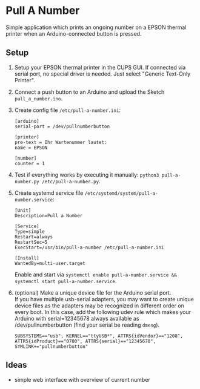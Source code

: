 # Pull A Number
Simple application which prints an ongoing number on a EPSON thermal printer when an Arduino-connected button is pressed.

## Setup
1. Setup your EPSON thermal printer in the CUPS GUI. If connected via serial port, no special driver is needed. Just select "Generic Text-Only Printer".

2. Connect a push button to an Arduino and upload the Sketch `pull_a_number.ino`.

3. Create config file `/etc/pull-a-number.ini`:
   ```
   [arduino]
   serial-port = /dev/pullnumberbutton

   [printer]
   pre-text = Ihr Wartenummer lautet:
   name = EPSON

   [number]
   counter = 1
   ```

4. Test if everything works by executing it manually: `python3 pull-a-number.py /etc/pull-a-number.py`.

5. Create systemd service file `/etc/systemd/system/pull-a-number.service`:
   ```
   [Unit]
   Description=Pull a Number

   [Service]
   Type=simple
   Restart=always
   RestartSec=5
   ExecStart=/usr/bin/pull-a-number /etc/pull-a-number.ini

   [Install]
   WantedBy=multi-user.target
   ```
   Enable and start via `systemctl enable pull-a-number.service && systemctl start pull-a-number.service`.

6. (optional) Make a unique device file for the Arduino serial port.  
   If you have multiple usb-serial adapters, you may want to create unique device files as the adapters may be recognized in different order on every boot. In this case, add the following udev rule which makes your Arduino with serial=12345678 always available as /dev/pullnumberbutton (find your serial be reading `dmesg`).
   ```
   SUBSYSTEMS=="usb", KERNEL=="ttyUSB*", ATTRS{idVendor}=="1208", ATTRS{idProduct}=="0780", ATTRS{serial}=="12345678", SYMLINK+="pullnumberbutton"
   ```

## Ideas
- simple web interface with overview of current number

